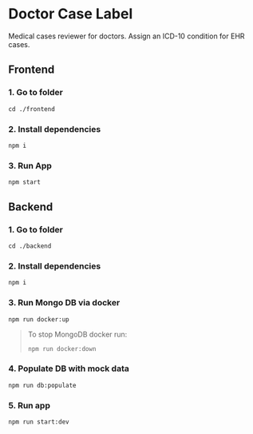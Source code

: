 # Doctor Case Label

Medical cases reviewer for doctors. Assign an ICD-10 condition for EHR cases.

## Frontend

### 1. Go to folder

```
cd ./frontend
```

### 2. Install dependencies

```
npm i
```

### 3. Run App

```
npm start
```

## Backend

### 1. Go to folder

```
cd ./backend
```

### 2. Install dependencies

```
npm i
```

### 3. Run Mongo DB via docker

```
npm run docker:up
```

>  To stop MongoDB docker run:
>
> ```
> npm run docker:down
> ```

### 4. Populate DB with mock data

```
npm run db:populate
```

### 5. Run app

```
npm run start:dev
```
